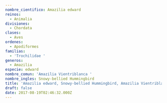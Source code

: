 ```yaml
---
nombre_cientifico: Amazilia edward
reinos:
  - Animalia
divisiones:
  - Chordata
clases:
  - Aves
ordenes:
  - Apodiformes
familias:
  - 'Trochilidae '
generos:
  - Amazilia
especie: edward
nombre_comun: 'Amazilia Vientriblanca '
nombre_ingles: Snowy-bellied Hummingbird
title: 'Amazilia edward, Snowy-bellied Hummingbird, Amazilia Vientriblanca '
draft: false
date: 2017-08-19T02:46:32.000Z
---
```


